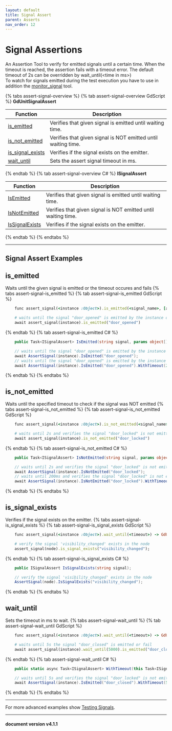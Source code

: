 ```yaml
---
layout: default
title: Signal Assert
parent: Asserts
nav_order: 12
---
```


# Signal Assertions

An Assertion Tool to verify for emitted signals until a certain time. When the timeout is reached, the assertion fails with a timeout error.
The default timeout of 2s can be overridden by wait_until(\<time in ms\>)<br>
To watch for signals emitted during the test execution you have to use in addition the [monitor_signal](/gdUnit4/advanced_testing/signals/#monitor-signals) tool.

{% tabs assert-signal-overview %}
{% tab assert-signal-overview GdScript %}
**GdUnitSignalAssert**<br>

|Function|Description|
|--- | --- |
|[is_emitted](/gdUnit4/asserts/assert-signal/#is_emitted) | Verifies that given signal is emitted until waiting time.|
|[is_not_emitted](/gdUnit4/asserts/assert-signal/#is_not_emitted) | Verifies that given signal is NOT emitted until waiting time.|
|[is_signal_exists](/gdUnit4/asserts/assert-signal/#is_signal_exists) | Verifies if the signal exists on the emitter.|
|[wait_until](/gdUnit4/asserts/assert-signal/#wait_until) | Sets the assert signal timeout in ms.|
{% endtab %}
{% tab assert-signal-overview C# %}
**ISignalAssert**<br>

|Function|Description|
|--- | --- |
|[IsEmitted](/gdUnit4/asserts/assert-signal/#is_emitted) | Verifies that given signal is emitted until waiting time.|
|[IsNotEmitted](/gdUnit4/asserts/assert-signal/#is_not_emitted) | Verifies that given signal is NOT emitted until waiting time.|
|[IsSignalExists](/gdUnit4/asserts/assert-signal/#is_signal_exists) | Verifies if the signal exists on the emitter.|
{% endtab %}
{% endtabs %}

---
## Signal Assert Examples

## is_emitted
Waits until the given signal is emitted or the timeout occures and fails
{% tabs assert-signal-is_emitted %}
{% tab assert-signal-is_emitted GdScript %}
```ruby
    func assert_signal(<instance :Object>).is_emitted(<signal_name>, [args :Array]) -> GdUnitSignalAssert
```
```ruby
    # waits until the signal "door_opened" is emitted by the instance or fails after default timeout of 2s
    await assert_signal(instance).is_emitted("door_opened")
```
{% endtab %}
{% tab assert-signal-is_emitted C# %}
```cs
    public Task<ISignalAssert> IsEmitted(string signal, params object[] args);
```
```cs
    // waits until the signal "door_opened" is emitted by the instance or fails after default timeout of 2s
    await AssertSignal(instance).IsEmitted("door_opened");
    // waits until the signal "door_opened" is emitted by the instance or fails after given timeout of 200ms
    await AssertSignal(instance).IsEmitted("door_opened").WithTimeout(200);
```
{% endtab %}
{% endtabs %}


## is_not_emitted
Waits until the specified timeout to check if the signal was NOT emitted
{% tabs assert-signal-is_not_emitted %}
{% tab assert-signal-is_not_emitted GdScript %}
```ruby
    func assert_signal(<instance :Object>).is_not_emitted(<signal_name>, [args :Array]) -> GdUnitSignalAssert
```
```ruby
    # waits until 2s and verifies the signal "door_locked" is not emitted
    await assert_signal(instance).is_not_emitted("door_locked")
```
{% endtab %}
{% tab assert-signal-is_not_emitted C# %}
```cs
    public Task<ISignalAssert> IsNotEmitted(string signal, params object[] args);
```
```cs
    // waits until 2s and verifies the signal "door_locked" is not emitted
    await AssertSignal(instance).IsNotEmitted("door_locked");
    // waits until 200ms and verifies the signal "door_locked" is not emitted
    await AssertSignal(instance).IsNotEmitted("door_locked").WithTimeout(200);
```
{% endtab %}
{% endtabs %}


## is_signal_exists
Verifies if the signal exists on the emitter.
{% tabs assert-signal-is_signal_exists %}
{% tab assert-signal-is_signal_exists GdScript %}
```ruby
    func assert_signal(<instance :Object>).wait_until(<timeout>) -> GdUnitSignalAssert
```
```ruby
    # verify the signal 'visibility_changed' exists in the node
    assert_signal(node).is_signal_exists("visibility_changed");
```
{% endtab %}
{% tab assert-signal-is_signal_exists C# %}
```cs
    public ISignalAssert IsSignalExists(string signal);
```
```cs
    // verify the signal 'visibility_changed' exists in the node
    AssertSignal(node).IsSignalExists("visibility_changed");
```
{% endtab %}
{% endtabs %}


## wait_until
Sets the timeout in ms to wait.
{% tabs assert-signal-wait_until %}
{% tab assert-signal-wait_until GdScript %}
```ruby
    func assert_signal(<instance :Object>).wait_until(<timeout>) -> GdUnitSignalAssert
```
```ruby
    # waits until 5s the signal "door_closed" is emitted or fail
    await assert_signal(instance).wait_until(5000).is_emitted("door_closed")
```
{% endtab %}
{% tab assert-signal-wait_until C# %}
```cs
    public static async Task<ISignalAssert> WithTimeout(this Task<ISignalAssert> task, int timeoutMillis);
```
```cs
    // waits until 5s and verifies the signal "door_locked" is not emitted or fail
    await AssertSignal(instance).IsEmitted("door_closed").WithTimeout(5000);
```
{% endtab %}
{% endtabs %}

---

For more advanced examples show [Testing Signals](/gdUnit4/advanced_testing/signals/#testing-for-signals).

---
<h4> document version v4.1.1 </h4>
